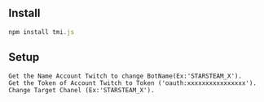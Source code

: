 ## Install 
``` Node.js
npm install tmi.js
```
## Setup
```
Get the Name Account Twitch to change BotName(Ex:'STARSTEAM_X').
Get the Token of Account Twitch to Token ('oauth:xxxxxxxxxxxxxxxx').
Change Target Chanel (Ex:'STARSTEAM_X').
```